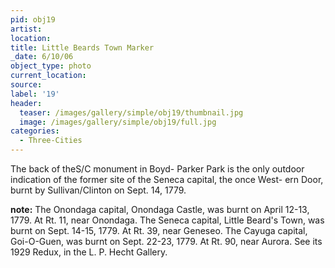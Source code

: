 ```yaml
---
pid: obj19
artist:
location:
title: Little Beards Town Marker
_date: 6/10/06
object_type: photo
current_location:
source:
label: '19'
header:
  teaser: /images/gallery/simple/obj19/thumbnail.jpg
  image: /images/gallery/simple/obj19/full.jpg
categories:
  - Three-Cities
---
```

The back of theS/C monument in Boyd- Parker Park is the only outdoor indication of the former site of the Seneca capital, the once West- ern Door, burnt by Sullivan/Clinton on Sept. 14, 1779.

**note:**
The Onondaga capital, Onondaga Castle, was burnt on April 12-13, 1779. At Rt. 11, near Onondaga. The Seneca capital, Little Beard's Town, was burnt on Sept. 14-15, 1779. At Rt. 39, near Geneseo. The Cayuga capital, Goi-O-Guen, was burnt on Sept. 22-23, 1779. At Rt. 90, near Aurora. See its 1929 Redux, in the L. P. Hecht Gallery.
